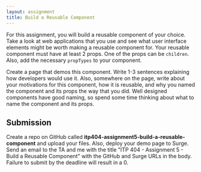 ```yaml
---
layout: assignment
title: Build a Reusable Component
---
```


For this assignment, you will build a reusable component of your choice. Take a look at web applications that you use and see what user interface elements might be worth making a reusable component for. Your reusable component must have at least 2 props. One of the props can be `children`. Also, add the necessary `propTypes` to your component.

Create a page that demos this component. Write 1-3 sentences explaining how developers would use it. Also, somewhere on the page, write about your motivations for this component, how it is reusable, and why you named the component and its props the way that you did. Well designed components have good naming, so spend some time thinking about what to name the component and its props.

## Submission

Create a repo on GitHub called __itp404-assignment5-build-a-reusable-component__ and upload your files. Also, deploy your demo page to Surge. Send an email to the TA and me with the title "ITP 404 - Assignment 5 - Build a Reusable Component" with the GitHub and Surge URLs in the body. Failure to submit by the deadline will result in a 0.
